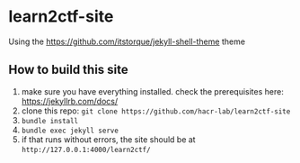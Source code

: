 # learn2ctf-site
Using the https://github.com/itstorque/jekyll-shell-theme theme

## How to build this site
1. make sure you have everything installed. check the prerequisites here: https://jekyllrb.com/docs/
2. clone this repo: ```git clone https://github.com/hacr-lab/learn2ctf-site```
3. ```bundle install```
4. ```bundle exec jekyll serve```
5. if that runs without errors, the site should be at ```http://127.0.0.1:4000/learn2ctf/```
